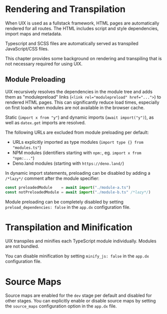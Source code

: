 # Rendering and Transpilation

When UIX is used as a fullstack framework, HTML pages are automatically rendered for all routes. 
The HTML includes script and style dependencies, import maps and metadata.

Typescript and SCSS files are automatically served as transpiled JavaScript/CSS files.

This chapter provides some background on rendering and transpiling that is not necessary required for using UIX.

## Module Preloading

UIX recursively resolves the dependencies in the module tree and adds them as "modulepreload" links (`<link rel="modulepreload" href="...">`) to rendered HTML pages.
This can significantly reduce load times, especially on first loads when modules are not available in the browser cache.

Static (`import x from "y"`) and dynamic imports (`await import("y")`), as well as `datex.get` imports are resolved.

The following URLs are excluded from module preloading per default:
 * URLs explicitly imported as type modules (`import type {} from "modules.ts"`)
 * NPM modules (identifiers starting with `npm:`, eg. `import x from "npm:..."`)
 * Deno.land modules (starting with `https://deno.land/`)

In dynamic import statements, preloading can be disabled by adding a `/*lazy*/` comment after the module specifier:
```ts
const preloadedModule    = await import("./module-a.ts")
const notPreloadedModule = await import("./module-b.ts" /*lazy*/)
```

Module preloading can be completely disabled by setting `preload_dependencies: false` in the `app.dx` configuration file.

# Transpilation and Minification

UIX transpiles and minifies each TypeScript module individually.
Modules are not bundled.

You can disable minification by setting `minify_js: false` in the `app.dx` configuration file.

# Source Maps

Source maps are enabled for the `dev` stage per default and disabled for other stages.
You can explicitly enable or disable source maps by setting the `source_maps` configuration option in the `app.dx` file.